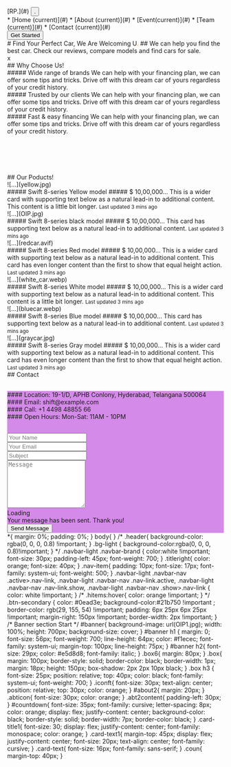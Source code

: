 <section id="header">

<nav class="navbar navbar-expand-lg navbar-light bg-dark">[RP<span class="titleright">.</span>](#) <button class="navbar-toggler" type="button" data-toggle="collapse" data-target="#navbarSupportedContent" aria-controls="navbarSupportedContent" aria-expanded="false" aria-label="Toggle navigation"><span class="navbar-toggler-icon">.</span></button>

<div class="collapse navbar-collapse" id="navbarSupportedContent">* [Home <span class="sr-only">(current)</span>](#) * [About <span class="sr-only">(current)</span>](#) * [Event<span class="sr-only">(current)</span>](#) * [Team <span class="sr-only">(current)</span>](#) * [Contact <span class="sr-only">(current)</span>](#)

<div class="btn-group" role="group" aria-label="Basic example"><button type="button" class="btn btn-secondary">Get Started</button></div>

</div>

</nav>

</section>

<section id="banner">

<div class="container">

<div class="row justify-content-center" data-aos="fade-up" data-aos-anchor-placement="top-bottom">

<div class="col-xl-6 col-lg-8"># Find Your Perfect Car, We Are Welcoming U<span style="color: orange;">.</span> ## We can help you find the best car. Check our reviews, compare models and find cars for sale.</div>

</div>

</div>

</section>

<section class="coun">x</section>

<section id="about2">

<div class="section-title pb-md-4 pb-sm-0 d-flex justify-content-center">## Why Choose Us!</div>

<div class="row">

<div class="col-sm-4">

<div class="card" data-aos="zoom-in">

<div class="card-body">##### Wide range of brands We can help with your financing plan, we can offer some tips and tricks. Drive off with this dream car of yours regardless of your credit history.</div>

</div>

</div>

<div class="col-sm-4">

<div class="card" data-aos="zoom-in">

<div class="card-body">##### Trusted by our clients We can help with your financing plan, we can offer some tips and tricks. Drive off with this dream car of yours regardless of your credit history.</div>

</div>

</div>

<div class="col-sm-4">

<div class="card" data-aos="zoom-in">

<div class="card-body">##### Fast & easy financing We can help with your financing plan, we can offer some tips and tricks. Drive off with this dream car of yours regardless of your credit history.</div>

</div>

</div>

</div>

</section>

<section style="margin-top: 90px;">

<div class="section-title pb-md-4 pb-sm-0 d-flex justify-content-center">## Our Poducts!</div>

<div class="card-group">

<div class="card" data-aos="fade-up" data-aos-duration="3000">![...](yellow.jpg)

<div class="card-body">##### Swift 8-series Yellow model ##### $ 10,00,000... This is a wider card with supporting text below as a natural lead-in to additional content. This content is a little bit longer. <small class="text-muted">Last updated 3 mins ago</small></div>

</div>

<div class="card" data-aos="fade-up" data-aos-duration="3000">![...](OIP.jpg)

<div class="card-body">##### Swift 8-series black model ##### $ 10,00,000... This card has supporting text below as a natural lead-in to additional content. <small class="text-muted">Last updated 3 mins ago</small></div>

</div>

<div class="card" data-aos="fade-up" data-aos-duration="3000">![...](redcar.avif)

<div class="card-body">##### Swift 8-series Red model ##### $ 10,00,000... This is a wider card with supporting text below as a natural lead-in to additional content. This card has even longer content than the first to show that equal height action. <small class="text-muted">Last updated 3 mins ago</small></div>

</div>

</div>

</section>

<section>

<div class="card-group">

<div class="card" data-aos="fade-up" data-aos-duration="3000">![...](white_car.webp)

<div class="card-body">##### Swift 8-series White model ##### $ 10,00,000... This is a wider card with supporting text below as a natural lead-in to additional content. This content is a little bit longer. <small class="text-muted">Last updated 3 mins ago</small></div>

</div>

<div class="card">![...](bluecar.webp)

<div class="card-body" data-aos="fade-up" data-aos-duration="3000">##### Swift 8-series Blue model ##### $ 10,00,000... This card has supporting text below as a natural lead-in to additional content. <small class="text-muted">Last updated 3 mins ago</small></div>

</div>

<div class="card">![...](graycar.jpg)

<div class="card-body" data-aos="fade-up" data-aos-duration="3000">##### Swift 8-series Gray model ##### $ 10,00,000... This is a wider card with supporting text below as a natural lead-in to additional content. This card has even longer content than the first to show that equal height action. <small class="text-muted">Last updated 3 mins ago</small></div>

</div>

</div>

</section>

<div class="section-title pb-md-4 pb-sm-0 d-flex justify-content-center">## Contact</div>

<section style="
        background: rgb(212, 138, 232);
        ">

<section id="contact" class="contact">

<div class="container" data-aos="fade-up">

<div class="row gx-lg-0 gy-4">

<div class="col-lg-4" style="margin-top: 30px;">

<div class="info-item d-flex">

<div>#### Location: 19-1/D, APHB Conlony, Hyderabad, Telangana 500064</div>

</div>

<div class="info-item d-flex">

<div>#### Email: shift@example.com</div>

</div>

<div class="info-item d-flex">

<div>#### Call: +1 4498 48855 66</div>

</div>

<div class="info-item d-flex">

<div>#### Open Hours: Mon-Sat: 11AM - 10PM</div>

</div>

</div>

<div class="col-lg-8" style="margin-top: 30px;">

<form action="forms/contact.php" method="post" role="form" class="php-email-form">

<div class="row">

<div class="col-md-6 form-group"><input type="text" name="name" class="form-control" id="name" placeholder="Your Name" required=""></div>

<div class="col-md-6 form-group mt-3 mt-md-0"><input type="email" class="form-control" name="email" id="email" placeholder="Your Email" required=""></div>

</div>

<div class="form-group mt-3"><input type="text" class="form-control" name="subject" id="subject" placeholder="Subject" required=""></div>

<div class="form-group mt-3"><textarea class="form-control" name="message" rows="7" placeholder="Message" required=""></textarea></div>

<div class="my-3">

<div class="loading">Loading</div>

<div class="sent-message">Your message has been sent. Thank you!</div>

</div>

<div class="text-center"><button type="submit">Send Message</button></div>

</form>

</div>

</div>

</div>

</section>

</section>

<script>// Set the date we're counting down to var countDownDate = new Date("Mar 31, 2024 00:00:00").getTime(); // Update the countdown every 1 second var x = setInterval(function() { // Get the current date and time var now = new Date().getTime(); // Calculate the time remaining var distance = countDownDate - now; // Calculate days, hours, minutes, and seconds var days = Math.floor(distance / (1000 * 60 * 60 * 24)); var hours = Math.floor((distance % (1000 * 60 * 60 * 24)) / (1000 * 60 * 60)); var minutes = Math.floor((distance % (1000 * 60 * 60)) / (1000 * 60)); var seconds = Math.floor((distance % (1000 * 60)) / 1000); // Display the countdown document.getElementById("countdown").innerHTML = days + "d " + hours + "h " + minutes + "m " + seconds + "s "; // If the countdown is over, display a message if (distance < 0) { clearInterval(x); document.getElementById("countdown").innerHTML = "EXPIRED"; } }, 1000);</script> <script>AOS.init();</script> *{ margin: 0%; padding: 0%; } body{ } /* .header{ background-color: rgba(0, 0, 0, 0.8) !important; } .bg-light { background-color:rgba(0, 0, 0, 0.8)!important; } */ .navbar-light .navbar-brand { color:white !important; font-size: 30px; padding-left: 45px; font-weight: 700; } .titleright{ color: orange; font-size: 40px; } .nav-item{ padding: 10px; font-size: 17px; font-family: system-ui; font-weight: 500; } .navbar-light .navbar-nav .active>.nav-link, .navbar-light .navbar-nav .nav-link.active, .navbar-light .navbar-nav .nav-link.show, .navbar-light .navbar-nav .show>.nav-link { color: white !important; } /* .hitems:hover{ color: orange !important; } */ .btn-secondary { color: #0ead3e; background-color:#21b750 !important ; border-color: rgb(29, 155, 54) !important; padding: 6px 25px 6px 25px !important; margin-right: 150px !important; border-width: 2px !important; } /* Banner section Start */ #banner{ background-image: url(OIP1.jpg); width: 100%; height: 700px; background-size: cover; } #banner h1 { margin: 0; font-size: 56px; font-weight: 700; line-height: 64px; color: #f1ecec; font-family: system-ui; margin-top: 100px; line-height: 75px; } #banner h2{ font-size: 29px; color: #e5d8d8; font-family: italic; } .box6{ margin: 80px; } .box{ margin: 100px; border-style: solid; border-color: black; border-width: 1px; margin: 18px; height: 150px; box-shadow: 2px 2px 10px black; } .box h3 { font-size: 25px; position: relative; top: 40px; color: black; font-family: system-ui; font-weight: 700; } .iconft{ font-size: 30px; text-align: center; position: relative; top: 30px; color: orange; } #about2{ margin: 20px; } .abticon{ font-size: 30px; color: orange; } .abt2content{ padding-left: 30px; } #countdown{ font-size: 35px; font-family: cursive; letter-spacing: 8px; color: orange; display: flex; justify-content: center; background-color: black; border-style: solid; border-width: 7px; border-color: black; } .card-title1{ font-size: 30; display: flex; justify-content: center; font-family: monospace; color: orange; } .card-text1{ margin-top: 45px; display: flex; justify-content: center; font-size: 20px; text-align: center; font-family: cursive; } .card-text{ font-size: 16px; font-family: sans-serif; } .coun{ margin-top: 40px; }
